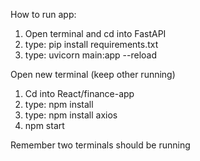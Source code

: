 How to run app:
1. Open terminal and cd into FastAPI
2. type: pip install requirements.txt
3. type: uvicorn main:app --reload

Open new terminal (keep other running)
1. Cd into React/finance-app
2. type: npm install
3. type: npm install axios
4. npm start

Remember two terminals should be running